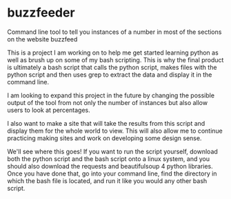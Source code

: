 # buzzfeeder
Command line tool to tell you instances of a number in most of the sections on the website buzzfeed

This is a project I am working on to help me get started learning python as well as brush up on some of my bash scripting. This is why the final product is ultimately a bash script that calls the python script, makes files with the python script and then uses grep to extract the data and display it in the command line.

I am looking to expand this project in the future by changing the possible output of the tool from not only the number of instances but also allow users to look at percentages. 

I also want to make a site that will take the results from this script and display them for the whole world to view. This will also allow me to continue practicing making sites and work on developing some design sense. 

We'll see where this goes! If you want to run the script yourself, download both the python script and the bash script onto a linux system, and you should also download the requests and beautifulsoup 4 python libraries. Once you have done that, go into your command line, find the directory in which the bash file is located, and run it like you would any other bash script.

